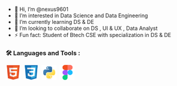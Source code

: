- 👋 Hi, I’m @nexus9601
- 👀 I’m interested in Data Science and Data Engineering
- 🌱 I’m currently learning DS & DE
- 💞️ I’m looking to collaborate on DS , UI & UX , Data Analyst
- ⚡ Fun fact: Student of Btech CSE with specialization in DS & DE

### :hammer_and_wrench: Languages and Tools :
<div>
  <img src="https://github.com/devicons/devicon/blob/master/icons/html5/html5-original.svg" title="HTML" alt="HTML" width="40" height="40"/>&nbsp;
  <img src="https://github.com/devicons/devicon/blob/master/icons/css3/css3-original.svg" title="CSS" alt="CSS" width="40" height="40"/>&nbsp;
  <img src="https://github.com/devicons/devicon/blob/master/icons/python/python-original.svg" title="Python" alt="Python" width="40" height="40"/>&nbsp;
  <img src="https://github.com/devicons/devicon/blob/master/icons/figma/figma-original.svg" title="Figma" alt="Figma" width="40" height="40"/>&nbsp;
</div>
<!---
itzykp/itzykp is a ✨ special ✨ repository because its `README.md` (this file) appears on your GitHub profile.
You can click the Preview link to take a look at your changes.
--->
